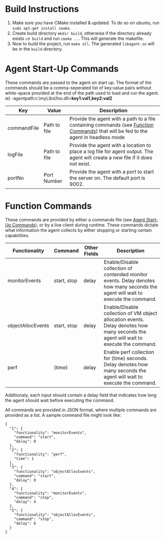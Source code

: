 # Build Instructions
1. Make sure you have CMake installed & updated. To do so on ubuntu, run `sudo apt-get install cmake`.  
2. Create build directory `mkdir build`, otherwise if the directory already exists `cd build` and run `cmake ..`. This will generate the makefile.  
3. Now to build the project, run `make all`. The generated `libagent.so` will be in the `build` directory.


# Agent Start-Up Commands
These commands are passed to the agent on start up. The format of the commands should be a comma-seperated list of key:value pairs without white-space provided at the end of the path used to load and run the agent. ie) -agentpath:c:\myLibs\foo.dll=**key1:val1,key2:val2**

| Key | Value | Description |
| --- | ---| --- |
| commandFile | Path to file | Provide the agent with a path to a file containing commands (see [Function Commands](#function-commands)) that will be fed to the agent in headless mode |
| logFile | Path to file | Provide the agent with a location to place a log file for agent output. The agent will create a new file if it does not exist. |
| portNo | Port Number | Provide the agent with a port to start the server on. The default port is 9002.  


# Function Commands
These commands are provided by either a commands file (see [Agent Start-Up Commands](#agent-start-up-commands)), or by a live client during runtime. These commands dictate what information the agent collects by either stopping or starting certain capabilities. 

| Functionality | Command | Other Fields | Description |
| --- | --- | --- | --- | 
| monitorEvents | start, stop | delay | Enable/Disable collection of contended monitor events. Delay denotes how many seconds the agent will wait to execute the command. |
| objectAllocEvents | start, stop | delay | Enable/Disable collection of VM object allocation events. Delay denotes how many seconds the agent will wait to execute the command. |
| perf | (time) | delay | Enable perf collection for (time) seconds. Delay denotes how many seconds the agent will wait to execute the command. |

Additionaly, each input should contain a delay field that indicates how long the agent should wait before executing the command.

All commands are provided in JSON format, where multiple commands are provided as a list. A sample command file might look like:
```
{
  "1": {
    "functionality": "monitorEvents",
    "command": "start",
    "delay": 0
  },
  "2": {
    "functionality": "perf",
    "time": 1
  },
  "3": {
    "functionality": "objectAllocEvents",
    "command": "start",
    "delay": 0
  },
  "4": {
    "functionality": "monitorEvents",
    "command": "stop",
    "delay": 4
  },
  "5": {
    "functionality": "objectAllocEvents",
    "command": "stop",
    "delay": 6
  }
}
```